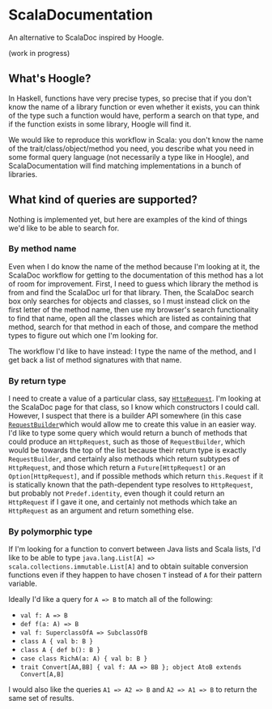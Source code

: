 # ScalaDocumentation

An alternative to ScalaDoc inspired by Hoogle.

(work in progress)

## What's Hoogle?

In Haskell, functions have very precise types, so precise that if you don't know the name of a library function or even whether it exists, you can think of the type such a function would have, perform a search on that type, and if the function exists in some library, Hoogle will find it.

We would like to reproduce this workflow in Scala: you don't know the name of the trait/class/object/method you need, you describe what you need in some formal query language (not necessarily a type like in Hoogle), and ScalaDocumentation will find matching implementations in a bunch of libraries.

## What kind of queries are supported?

Nothing is implemented yet, but here are examples of the kind of things we'd like to be able to search for.

### By method name

Even when I do know the name of the method because I'm looking at it, the ScalaDoc workflow for getting to the documentation of this method has a lot of room for improvement. First, I need to guess which library the method is from and find the ScalaDoc url for that library. Then, the ScalaDoc search box only searches for objects and classes, so I must instead click on the first letter of the method name, then use my browser's search functionality to find that name, open all the classes which are listed as containing that method, search for that method in each of those, and compare the method types to figure out which one I'm looking for.

The workflow I'd like to have instead: I type the name of the method, and I get back a list of method signatures with that name.

### By return type

I need to create a value of a particular class, say [`HttpRequest`](http://doc.akka.io/api/akka-stream-and-http-experimental/0.5/index.html#akka.http.model.HttpRequest). I'm looking at the ScalaDoc page for that class, so I know which constructors I could call. However, I suspect that there is a builder API somewhere (in this case [`RequestBuilder`](http://doc.akka.io/api/akka-stream-and-http-experimental/0.9/index.html#akka.http.client.RequestBuilding$RequestBuilder)which would allow me to create this value in an easier way. I'd like to type some query which would return a bunch of methods that could produce an `HttpRequest`, such as those of `RequestBuilder`, which would be towards the top of the list because their return type is exactly `RequestBuilder`, and certainly also methods which return subtypes of `HttpRequest`, and those which return a `Future[HttpRequest]` or an `Option[HttpRequest]`, and if possible methods which return `this.Request` if it is statically known that the path-dependent type resolves to `HttpRequest`, but probably not `Predef.identity`, even though it could return an `HttpRequest` if I gave it one, and certainly not methods which take an `HttpRequest` as an argument and return something else.

### By polymorphic type

If I'm looking for a function to convert between Java lists and Scala lists, I'd like to be able to type `java.lang.List[A] => scala.collections.immutable.List[A]` and to obtain suitable conversion functions even if they happen to have chosen `T` instead of `A` for their pattern variable.

Ideally I'd like a query for `A => B` to match all of the following:

* `val f: A => B`
* `def f(a: A) => B`
* `val f: SuperclassOfA => SubclassOfB`
* `class A { val b: B }`
* `class A { def b(): B }`
* `case class RichA(a: A) { val b: B }`
* `trait Convert[AA,BB] { val f: AA => BB }; object AtoB extends Convert[A,B]`

I would also like the queries `A1 => A2 => B` and `A2 => A1 => B` to return the same set of results.
